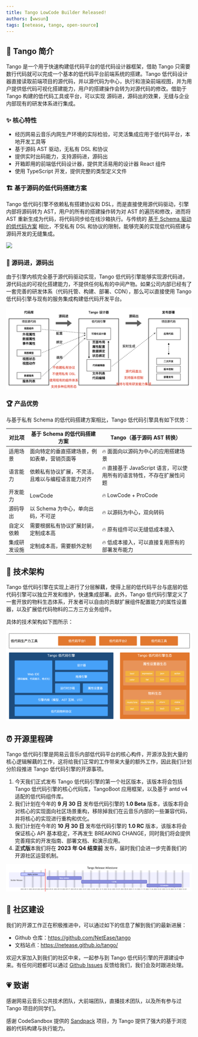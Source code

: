 ```yaml
---
title: Tango LowCode Builder Released!
authors: [wwsun]
tags: [netease, tango, open-source]
---
```


## 📝 Tango 简介

Tango 是一个用于快速构建低代码平台的低代码设计器框架，借助 Tango 只需要数行代码就可以完成一个基本的低代码平台前端系统的搭建。Tango 低代码设计器直接读取前端项目的源代码，并以源代码为中心，执行和渲染前端视图，并为用户提供低代码可视化搭建能力，用户的搭建操作会转为对源代码的修改。借助于 Tango 构建的低代码工具或平台，可以实现 源码进，源码出的效果，无缝与企业内部现有的研发体系进行集成。

### ✨ 核心特性

- 经历网易云音乐内网生产环境的实际检验，可灵活集成应用于低代码平台，本地开发工具等
- 基于源码 AST 驱动，无私有 DSL 和协议
- 提供实时出码能力，支持源码进，源码出
- 开箱即用的前端低代码设计器，提供灵活易用的设计器 React 组件
- 使用 TypeScript 开发，提供完整的类型定义文件

### 🏗️ 基于源码的低代码搭建方案

Tango 低代码引擎不依赖私有搭建协议和 DSL，而是直接使用源代码驱动，引擎内部将源码转为 AST，用户的所有的搭建操作转为对 AST 的遍历和修改，进而将 AST 重新生成为代码，将代码同步给在线沙箱执行。与传统的 [基于 Schema 驱动的低代码方案](https://mp.weixin.qq.com/s/yqYey76qLGYPfDtpGkVFfA) 相比，不受私有 DSL 和协议的限制，能够完美的实现低代码搭建与源码开发的无缝集成。

<img src="https://p5.music.126.net/obj/wonDlsKUwrLClGjCm8Kx/13140534982/ee2e/f42c/cc9a/184e2918a011b57d46e6c64a2722fa44.png" />

### 📄 源码进，源码出

由于引擎内核完全基于源代码驱动实现，Tango 低代码引擎能够实现源代码进，源代码出的可视化搭建能力，不提供任何私有的中间产物。如果公司内部已经有了一套完善的研发体系（代码托管、构建、部署、CDN），那么可以直接使用 Tango 低代码引擎与现有的服务集成构建低代码开发平台。

![code in, code out](./codein-codeout.png)

### 🏆 产品优势

与基于私有 Schema 的低代码搭建方案相比，Tango 低代码引擎具有如下优势：

| 对比项       | 基于 Schema 的低代码搭建方案                       | Tango（基于源码 AST 转换）                                            |
| ------------ | -------------------------------------------------- | --------------------------------------------------------------------- |
| 适用场景     | 面向特定的垂直搭建场景，例如表单，营销页面等       | 🔥 面面向以源码为中心的应用搭建场景                                   |
| 语言能力     | 依赖私有协议扩展，不灵活，且难以与编程语言能力对齐 | 🔥 直接基于 JavaScript 语言，可以使用所有的语言特性，不存在扩展性问题 |
| 开发能力     | LowCode                                            | 🔥 LowCode + ProCode                                                  |
| 源码导出     | 以 Schema 为中心，单向出码，不可逆                                   | 🔥 以源码为中心，双向转码                                             |
| 自定义依赖   | 需要根据私有协议扩展封装，定制成本高               | 🔥 原有组件可以无缝低成本接入                                         |
| 集成研发设施 | 定制成本高，需要额外定制                           | 🔥 低成本接入，可以直接复用原有的部署发布能力                         |

## 📐 技术架构

Tango 低代码引擎在实现上进行了分层解藕，使得上层的低代码平台与底层的低代码引擎可以独立开发和维护，快速集成部署。此外，Tango 低代码引擎定义了一套开放的物料生态体系，开发者可以自由的贡献扩展组件配置能力的属性设置器，以及扩展低代码物料的二方三方业务组件。

具体的技术架构如下图所示：

![low-code engine](./lowocode-engine.png)

## ⏰ 开源里程碑

Tango 低代码引擎是网易云音乐内部低代码平台的核心构件，开源涉及到大量的核心逻辑解藕的工作，这将给我们正常的工作带来大量的额外工作，因此我们计划分阶段推进 Tango 低代码引擎的开源事项。

1. 今天我们正式发布 Tango 低代码引擎的第一个社区版本，该版本将会包括 Tango 低代码引擎的核心代码库，TangoBoot 应用框架，以及基于 antd v4 适配的低代码组件库。
2. 我们计划在今年的 **9 月 30 日** 发布低代码引擎的 **1.0 Beta** 版本，该版本将会对核心的实现面向社区场景重构，移除掉我们在云音乐内部的一些兼容代码，并将核心的实现进行重构和优化。
3. 我们计划在今年的 **10 月 30 日** 发布低代码引擎的 **1.0 RC** 版本，该版本将会保证核心 API 基本稳定，不再发生 BREAKING CHANGE，同时我们将会提供完善翔实的开发指南、部署文档、和演示应用。
4. **正式版**本我们将在 **2023 年 Q4 结束前** 发布，届时我们会进一步完善我们的开源社区运营机制。

![milestones](./tango-milestones.png)

## 🤝 社区建设

我们的开源工作正在积极推进中，可以通过如下的信息了解到我们的最新进展：

- Github 仓库：<https://github.com/NetEase/tango>
- 文档站点：<https://netease.github.io/tango/>

欢迎大家加入到我们的社区中来，一起参与到 Tango 低代码引擎的开源建设中来。有任何问题都可以通过 [Github Issues](https://github.com/NetEase/tango/issues) 反馈给我们，我们会及时跟进处理。

## 💗 致谢

感谢网易云音乐公共技术团队，大前端团队，直播技术团队，以及所有参与过 Tango 项目的同学们。

感谢 CodeSandbox 提供的 [Sandpack](https://sandpack.codesandbox.io/) 项目，为 Tango 提供了强大的基于浏览器的代码构建与执行能力。
